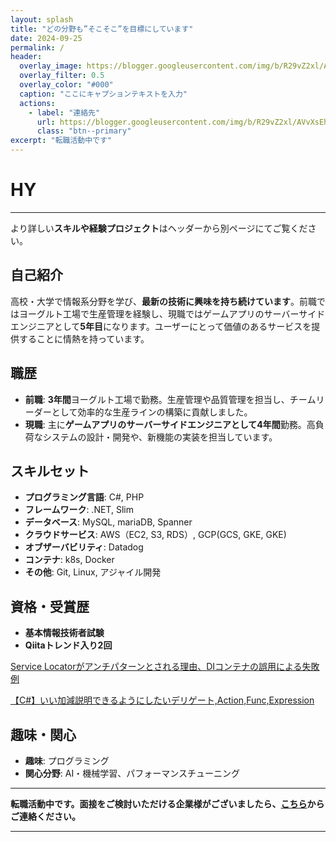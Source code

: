 ```yaml
---
layout: splash
title: "どの分野も”そこそこ”を目標にしています"
date: 2024-09-25
permalink: /
header:
  overlay_image: https://blogger.googleusercontent.com/img/b/R29vZ2xl/AVvXsEhjd7BAsZ3Cwhz_v-0ZqchYoeEiLjVV5hEnWCXLLJ9u6mMhTQIHx3AyxQwSWq6rprkJyIVoDqQP9pgdbVagdkdrq_W-emY8FV3CXpgE3yTl4o8x274yT6cEPxaIhQACDq53bV_bEUTsQ8sr/s742/omairi_mask_boy.png
  overlay_filter: 0.5
  overlay_color: "#000"
  caption: "ここにキャプションテキストを入力"
  actions:
    - label: "連絡先"
      url: https://blogger.googleusercontent.com/img/b/R29vZ2xl/AVvXsEhjd7BAsZ3Cwhz_v-0ZqchYoeEiLjVV5hEnWCXLLJ9u6mMhTQIHx3AyxQwSWq6rprkJyIVoDqQP9pgdbVagdkdrq_W-emY8FV3CXpgE3yTl4o8x274yT6cEPxaIhQACDq53bV_bEUTsQ8sr/s742/omairi_mask_boy.png
      class: "btn--primary"
excerpt: "転職活動中です"
---
```


# HY

---

より詳しい**スキルや経験プロジェクト**はヘッダーから別ページにてご覧ください。

## 自己紹介

高校・大学で情報系分野を学び、**最新の技術に興味を持ち続けています**。前職ではヨーグルト工場で生産管理を経験し、現職ではゲームアプリのサーバーサイドエンジニアとして**5年目**になります。ユーザーにとって価値のあるサービスを提供することに情熱を持っています。

## 職歴

- **前職**: **3年間**ヨーグルト工場で勤務。生産管理や品質管理を担当し、チームリーダーとして効率的な生産ラインの構築に貢献しました。
- **現職**: 主に**ゲームアプリのサーバーサイドエンジニアとして4年間**勤務。高負荷なシステムの設計・開発や、新機能の実装を担当しています。

## スキルセット

- **プログラミング言語**: C#, PHP
- **フレームワーク**: .NET, Slim
- **データベース**: MySQL, mariaDB, Spanner
- **クラウドサービス**: AWS（EC2, S3, RDS）, GCP(GCS, GKE, GKE)
- **オブザーバビリティ**: Datadog
- **コンテナ**: k8s, Docker
- **その他**: Git, Linux, アジャイル開発

## 資格・受賞歴

- **基本情報技術者試験** 
- **Qiitaトレンド入り2回**　

[Service Locatorがアンチパターンとされる理由、DIコンテナの誤用による失敗例](https://qiita.com/simoyama2323/items/f94f738d933a143f470e)

[【C#】いい加減説明できるようにしたいデリゲート,Action,Func,Expression](https://qiita.com/simoyama2323/items/11ec93a130c07e23de68)

## 趣味・関心

- **趣味**: プログラミング
- **関心分野**: AI・機械学習、パフォーマンスチューニング

---

**転職活動中です。面接をご検討いただける企業様がございましたら、[こちら](/contact/)からご連絡ください。**

---
